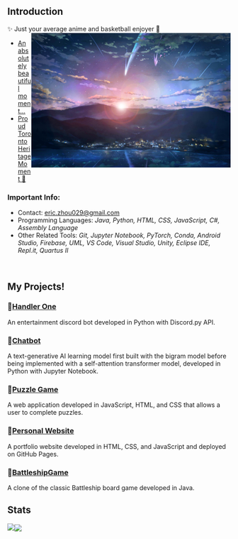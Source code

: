 ## Introduction
✨ Just your average anime and basketball enjoyer 🏀
<img src='yourNameTown.jpg' align='right' width='450'>
<br/>
- [An absolutely beautiful moment...](https://youtu.be/dfOsUNxc2Xg)
- [Proud Toronto Heritage Moment 🦖](https://youtu.be/75iExVNvrWw)

### Important Info:
- Contact: <a href = "mailto:eric.zhou029@gmail.com">eric.zhou029@gmail.com</a>
- Programming Languages: <i>Java, Python, HTML, CSS, JavaScript, C#, Assembly Language</i>
- Other Related Tools: <i>Git, Jupyter Notebook, PyTorch, Conda, Android Studio, Firebase, UML, VS Code, Visual Studio, Unity, Eclipse IDE, Repl.it, Quartus II</i>
<br clear="right"/>

## My Projects!
### 💠[Handler One](https://github.com/3r1cZ/Handler-One)
An entertainment discord bot developed in Python with Discord.py API.
### 💠[Chatbot](https://github.com/3r1cZ/Chatbot)
A text-generative AI learning model first built with the bigram model before being implemented with a self-attention transformer model, developed in Python with Jupyter Notebook.
### 💠[Puzzle Game](https://github.com/3r1cZ/Puzzle-Game)
A web application developed in JavaScript, HTML, and CSS that allows a user to complete puzzles.
### 💠[Personal Website](https://github.com/3r1cZ/Personal-Website)
A portfolio website developed in HTML, CSS, and JavaScript and deployed on GitHub Pages.
### 💠[BattleshipGame](https://github.com/3r1cZ/BattleshipGame)
A clone of the classic Battleship board game developed in Java.

## Stats
<img align="left" src="https://github-readme-stats.vercel.app/api?username=3r1cZ&theme=radical">
<img align="center" src="https://github-readme-stats.vercel.app/api/top-langs/?username=3r1cZ&theme=radical&langs_count=5">
